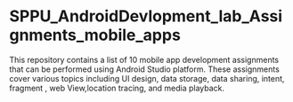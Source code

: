 # SPPU_AndroidDevlopment_lab_Assignments_mobile_apps
This repository contains a list of 10 mobile app development assignments that can be performed using  Android Studio  platform. These assignments cover various topics including UI design, data storage, data sharing, intent, fragment , web View,location tracing, and media playback.
